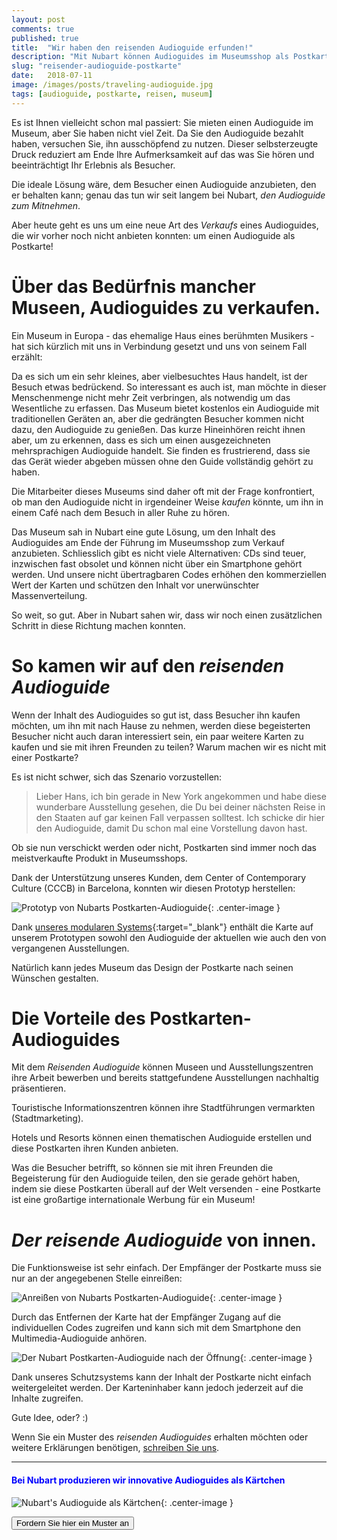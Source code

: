```yaml
---
layout: post
comments: true
published: true
title:  "Wir haben den reisenden Audioguide erfunden!"
description: "Mit Nubart können Audioguides im Museumsshop als Postkarte verkauft werden."
slug: "reisender-audioguide-postkarte"
date:   2018-07-11
image: /images/posts/traveling-audioguide.jpg
tags: [audioguide, postkarte, reisen, museum]
---
```



Es ist Ihnen vielleicht schon mal passiert: Sie mieten einen Audioguide im Museum, aber Sie haben nicht viel Zeit. Da Sie den Audioguide bezahlt haben, versuchen Sie, ihn ausschöpfend zu nutzen. Dieser selbsterzeugte Druck reduziert am Ende Ihre Aufmerksamkeit auf das was Sie hören und beeinträchtigt Ihr Erlebnis als Besucher. 

Die ideale Lösung wäre, dem Besucher einen Audioguide anzubieten, den er behalten kann; genau das tun wir seit langem bei Nubart, *den Audioguide zum Mitnehmen*. 

Aber heute geht es uns um eine neue Art des *Verkaufs* eines Audioguides, die wir vorher noch nicht anbieten konnten: um einen Audioguide als Postkarte!

<!--more-->
# Über das Bedürfnis mancher Museen, Audioguides zu verkaufen.

Ein Museum in Europa - das ehemalige Haus eines berühmten Musikers - hat sich kürzlich mit uns in Verbindung gesetzt und uns von seinem Fall erzählt: 

Da es sich um ein sehr kleines, aber vielbesuchtes Haus handelt, ist der Besuch etwas bedrückend. So interessant es auch ist, man möchte in dieser Menschenmenge nicht mehr Zeit verbringen, als notwendig um das Wesentliche zu erfassen. Das Museum bietet kostenlos ein Audioguide mit traditionellen Geräten an, aber die gedrängten Besucher kommen nicht dazu, den Audioguide zu genießen. Das kurze Hineinhören reicht ihnen aber, um zu erkennen, dass es sich um einen ausgezeichneten mehrsprachigen Audioguide handelt. Sie finden es frustrierend, dass sie das Gerät  wieder abgeben müssen ohne den Guide vollständig gehört zu haben.

Die Mitarbeiter dieses Museums sind daher oft mit der Frage konfrontiert, ob man den Audioguide nicht in irgendeiner Weise *kaufen* könnte, um ihn in einem Café nach dem Besuch in aller Ruhe zu hören. 

Das Museum sah in Nubart eine gute Lösung, um den Inhalt des Audioguides am Ende der Führung im Museumsshop zum Verkauf anzubieten. Schliesslich gibt es nicht viele Alternativen: CDs sind teuer, inzwischen fast obsolet und können nicht über ein Smartphone gehört werden. Und unsere nicht übertragbaren Codes erhöhen den kommerziellen Wert der Karten und schützen den Inhalt vor unerwünschter Massenverteilung. 

So weit, so gut. Aber in Nubart sahen wir, dass wir noch einen zusätzlichen Schritt in diese Richtung machen konnten. 

# So kamen wir auf den *reisenden Audioguide*

Wenn der Inhalt des Audioguides so gut ist, dass Besucher ihn kaufen möchten, um ihn mit nach Hause zu nehmen, werden diese begeisterten Besucher nicht auch daran interessiert sein, ein paar weitere Karten zu kaufen und sie mit ihren Freunden zu teilen? Warum machen wir es nicht mit einer Postkarte?

Es ist nicht schwer, sich das Szenario vorzustellen:

> Lieber Hans, ich bin gerade in New York angekommen und habe diese wunderbare Ausstellung gesehen, die Du bei deiner nächsten Reise in den Staaten auf gar keinen Fall verpassen solltest. Ich schicke dir hier den Audioguide, damit Du schon mal eine Vorstellung davon hast. 

Ob sie nun verschickt werden oder nicht, Postkarten sind immer noch das meistverkaufte Produkt in Museumsshops. 

Dank der Unterstützung unseres Kunden, dem Center of Contemporary Culture (CCCB) in Barcelona, konnten wir diesen Prototyp herstellen:

![Prototyp von Nubarts Postkarten-Audioguide]({{site.baseurl}}/images/posts/nubart-postcard-audioguide.jpg){: .center-image }
 
 Dank [unseres modularen Systems](https://www.nubart.eu/de/multimedia-audioguide.html){:target="_blank"} enthält die Karte auf unserem Prototypen sowohl den Audioguide der aktuellen wie auch den von vergangenen Ausstellungen. 
 
Natürlich kann jedes Museum das Design der Postkarte nach seinen Wünschen gestalten. 

# Die Vorteile des Postkarten-Audioguides

Mit dem *Reisenden Audioguide* können Museen und Ausstellungszentren ihre Arbeit bewerben und bereits stattgefundene Ausstellungen nachhaltig präsentieren. 

Touristische Informationszentren können ihre Stadtführungen vermarkten (Stadtmarketing). 

Hotels und Resorts können einen thematischen Audioguide erstellen und diese Postkarten ihren Kunden anbieten. 

Was die Besucher betrifft, so können sie mit ihren Freunden die Begeisterung für den Audioguide teilen, den sie gerade gehört haben, indem sie diese Postkarten überall auf der Welt versenden - eine Postkarte ist eine großartige internationale Werbung für ein Museum! 

# *Der reisende Audioguide* von innen.

Die Funktionsweise ist sehr einfach. Der Empfänger der Postkarte muss sie nur an der angegebenen Stelle einreißen:

![Anreißen von Nubarts Postkarten-Audioguide]({{site.baseurl}}/images/posts/nubart-postcard-audioguide-inside1.jpg){: .center-image }

Durch das Entfernen der Karte hat der Empfänger Zugang auf die individuellen Codes zugreifen und kann sich mit dem Smartphone den Multimedia-Audioguide anhören.  

![Der Nubart Postkarten-Audioguide nach der Öffnung]({{site.baseurl}}/images/posts/nubart-postcard-audioguide-inside2.jpg){: .center-image }

Dank unseres Schutzsystems kann der Inhalt der Postkarte nicht einfach weitergeleitet werden. Der Karteninhaber kann jedoch jederzeit auf die Inhalte zugreifen. 

Gute Idee, oder? :)

Wenn Sie ein Muster des *reisenden Audioguides* erhalten möchten oder weitere Erklärungen benötigen, <a href="mailto:info@nubart.eu">schreiben Sie uns</a>.

***

#### <font color="blue">Bei Nubart produzieren wir innovative Audioguides als Kärtchen</font>

![Nubart's Audioguide als Kärtchen]({{site.baseurl}}/images/posts/proceso-nubart.png){: .center-image }

<form action="../../../../../de">
    <input type="submit" value="Fordern Sie hier ein Muster an" />
</form>